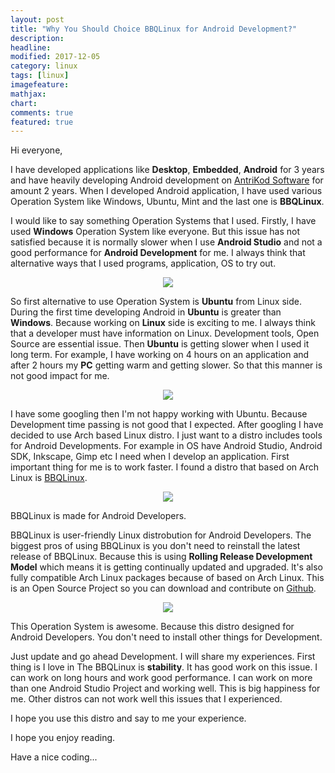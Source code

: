 ```yaml
---
layout: post
title: "Why You Should Choice BBQLinux for Android Development?"
description: 
headline: 
modified: 2017-12-05
category: linux
tags: [linux]
imagefeature: 
mathjax: 
chart: 
comments: true
featured: true
---
```


Hi everyone,

I have developed applications like **Desktop**, **Embedded**, **Android** for 3 years and have heavily developing Android development on [AntriKod Software](www.antrikod.com) for amount 2 years. When I developed Android application, I have used various Operation System like Windows, Ubuntu, Mint and the last one is **BBQLinux**. 

I would like to say something Operation Systems that I used. Firstly, I have used **Windows** Operation System like everyone. But this issue has not satisfied because it is normally slower when I use **Android Studio** and not a good performance for **Android Development** for me. I always think that alternative ways that I used programs, application, OS to try out. 

<p align="center">
    <img src="{{ site.url }}/images/Linux/windows-logo.png">
</p>

So first alternative to use Operation System is **Ubuntu** from Linux side. During the first time developing Android in **Ubuntu** is greater than **Windows**. Because working on **Linux** side is exciting to me. I always think that a developer must have information on Linux. Development tools, Open Source are essential issue. Then **Ubuntu** is getting slower when I used it long term. For example, I have working on 4 hours on an application and after 2 hours my **PC** getting warm and getting slower. So that this manner is not good impact for me. 

<p align="center">
    <img src="{{ site.url }}/images/Linux/ubuntu-logo112.png">
</p>


I have some googling then I'm not happy working with Ubuntu. Because Development time passing is not good that I expected. After googling I have decided to use Arch based Linux distro. I just want to a distro includes tools for Android Developments. For example in OS have Android Studio, Android SDK, Inkscape, Gimp etc I need when I develop an application. First important thing for me is to work faster. I found a distro that based on Arch Linux is [BBQLinux](http://bbqlinux.org/). 

<p align="center">
    <img src="{{ site.url }}/images/Linux/arch-logo.png">
</p>

BBQLinux is made for Android Developers. 

BBQLinux is user-friendly Linux distrobution for Android Developers. The biggest pros of using BBQLinux is you don't need to reinstall the latest release of BBQLinux. Because this is using **Rolling Release Development Model** which means it is getting continually updated and upgraded.
lt's also fully compatible Arch Linux packages because of based on Arch Linux. This is an Open Source Project so you can download and contribute on [Github](https://github.com/bbqlinux ).

<p align="center">
    <img src="{{ site.url }}/images/Linux/bbqlinux.png">
</p>

This Operation System is awesome. Because this distro designed for Android Developers. You don't need to install other things for Development.

Just update and go ahead Development. I will share my experiences. First thing is I love in The  BBQLinux is **stability**. It has good work on this issue. I can work on long hours and work good performance. I can work on more than one Android Studio Project and working well. This is big happiness for me. Other distros can not work well this issues that I experienced.

I hope you use this distro and say to me your experience.

I hope you enjoy reading.

Have a nice coding...
